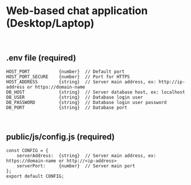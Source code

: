 # Web-based chat application (Desktop/Laptop)

<br>

## .env file (required)
    HOST_PORT           {number}  // Default port
    HOST_PORT_SECURE    {number}  // Port for HTTPS
    HOST_ADDRESS        {string}  // Server main address, ex: http://ip-address or https://domain-name
    DB_HOST             {string}  // Server database host, ex: localhost
    DB_USER             {string}  // Database login user
    DB_PASSWORD         {string}  // Database login user password
    DB_PORT             {string}  // Database port

<br>

## public/js/config.js (required)
    const CONFIG = {
        serverAddress:  {string}  // Server main address, ex: https://domain-name or http://<ip-address>
        serverPort:     {number}  // Server main port
    };
    export default CONFIG;